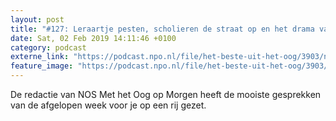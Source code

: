 ```yaml
---
layout: post
title: "#127: Leraartje pesten, scholieren de straat op en het drama van Het Apeldoornsche Bosch"
date: Sat, 02 Feb 2019 14:11:46 +0100
category: podcast
externe_link: "https://podcast.npo.nl/file/het-beste-uit-het-oog/3903/nporadio1_het-beste-uit-het-oog_20190202_127-leraartje-pesten-scholieren-de-straat-op-en-het-drama-van-het-apeldoornsche-bosch_P5J2ZW.mp3"
feature_image: "https://podcast.npo.nl/file/het-beste-uit-het-oog/3903/nporadio1_het-beste-uit-het-oog_20190202_127-leraartje-pesten-scholieren-de-straat-op-en-het-drama-van-het-apeldoornsche-bosch_P5J2ZW.mp3"
---
```


De redactie van NOS Met het Oog op Morgen heeft de mooiste gesprekken van de afgelopen week voor je op een rij gezet.
